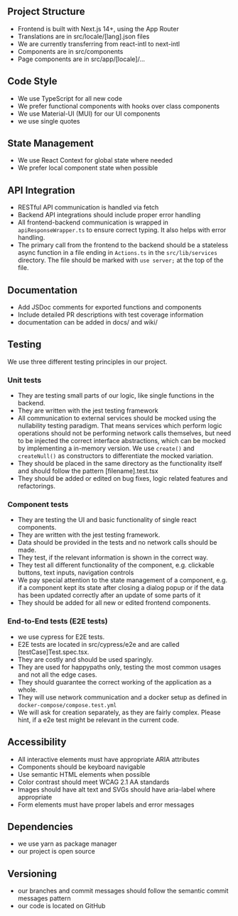 ## Project Structure
- Frontend is built with Next.js 14+, using the App Router
- Translations are in src/locale/[lang].json files 
- We are currently transferring from react-intl to next-intl
- Components are in src/components
- Page components are in src/app/[locale]/...

## Code Style
- We use TypeScript for all new code
- We prefer functional components with hooks over class components
- We use Material-UI (MUI) for our UI components
- we use single quotes

## State Management
- We use React Context for global state where needed
- We prefer local component state when possible

## API Integration
- RESTful API communication is handled via fetch
- Backend API integrations should include proper error handling
- All frontend-backend communication is wrapped in `apiResponseWrapper.ts` to ensure correct typing. It also helps with error handling.
- The primary call from the frontend to the backend should be a stateless async function in a file ending in `Actions.ts` in the `src/lib/services` directory. The file should be marked with `use server;` at the top of the file.

## Documentation
- Add JSDoc comments for exported functions and components
- Include detailed PR descriptions with test coverage information
- documentation can be added in docs/ and wiki/

## Testing
We use three different testing principles in our project.
### Unit tests
- They are testing small parts of our logic, like single functions in the backend.
- They are written with the jest testing framework
- All communication to external services should be mocked using the nullability testing paradigm. That means services which perform logic operations should not be performing network calls themselves, but need to be injected the correct interface abstractions, which can be mocked by implementing a in-memory version. We use `create()` and `createNull()` as constructors to differentiate the mocked variation.
- They should be placed in the same directory as the functionality itself and should follow the pattern [filename].test.tsx
- They should be added or edited on bug fixes, logic related features and refactorings.
### Component tests
- They are testing the UI and basic functionality of single react components.
- They are written with the jest testing framework.
- Data should be provided in the tests and no network calls should be made.
- They test, if the relevant information is shown in the correct way.
- They test all different functionality of the component, e.g. clickable buttons, text inputs, navigation controls
- We pay special attention to the state management of a component, e.g. if a component kept its state after closing  a dialog popup or if the data has been updated correctly after an update of some  parts of it
- They should be added for all new or edited frontend components.
### End-to-End tests (E2E tests)
- we use cypress for E2E tests.
- E2E tests are located in src/cypress/e2e and are called [testCase]Test.spec.tsx.
- They are costly and should be used sparingly.
- They are used for happypaths only, testing the most common usages and not all the edge cases.
- They should guarantee the correct working of the application as a whole.
- They will use network communication and a docker setup as defined in `docker-compose/compose.test.yml`
- We will ask for creation separately, as they are fairly complex. Please hint, if a e2e test might be relevant in the current code.


## Accessibility
- All interactive elements must have appropriate ARIA attributes
- Components should be keyboard navigable
- Use semantic HTML elements when possible
- Color contrast should meet WCAG 2.1 AA standards
- Images should have alt text and SVGs should have aria-label where appropriate
- Form elements must have proper labels and error messages

## Dependencies
- we use yarn as package manager
- our project is open source

## Versioning
- our branches and commit messages should follow the semantic commit messages pattern
- our code is located on GitHub
